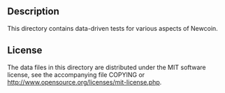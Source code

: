 Description
------------

This directory contains data-driven tests for various aspects of Newcoin.

License
--------

The data files in this directory are distributed under the MIT software
license, see the accompanying file COPYING or
http://www.opensource.org/licenses/mit-license.php.

